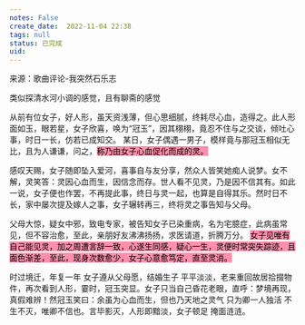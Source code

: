 ```yaml
---
notes: False
create_date:  2022-11-04 22:38
tags: null
status: 已完成
uid: 
---
```


来源：歌曲评论-我突然石乐志

类似探清水河小调的感觉，且有聊斋的感觉


从前有位女子，好人形，虽天资浅薄，但心思细腻，终耗尽心血，造得之。此人形面如玉，眼若星，女子欣喜，唤为“冠玉”，因其栩栩，竟忍不住与之交谈，倾吐心事，时日一长，仿若已成知交。 某日，女子偶遇一男子，模样竟与那冠玉相似无比，且为人谦谦，问之，<mark style="background: #FF5582A6;">称乃由女子心血促化而成的灵。</mark>

感叹天赐，女子随即坠入爱河，喜事自与友分享，然众人皆笑她痴人说梦。女不解，灵笑答：灵因心血而生，因信念而存。世人看不见灵，乃是因不信其有。如此一说，女子便也作罢，不再提此事，终日与灵一起，也算是自得其乐。然时日不长，家中屡次提及嫁人之事，女子辗转再三，终将灵之事告知与父母。

父母大惊，疑女中邪，致电专家，被告知女子已染重病，名为宅臆症，此病虽常见，但不容治愈，至此，亲朋好友沸沸扬扬，求医请道，折腾万分。 <mark style="background: #FF5582A6;">女子见唯有自己能见灵，加之周遭言辞一致，心遂生同感，疑心一生，灵便时常突失踪迹，且面色渐差，至此，现身次数愈少，女子心意愈笃定，直至灵消。</mark>

时过境迁，年复一年 女子遵从父母愿，结婚生子 平平淡淡，老来重回故居拾掇物件，再次看到人形，霎时，冠玉突显。女子只当自己昏花老眼，直呼：梦境再现，真假难辨！然冠玉笑曰：余虽为心血而生，但也乃天地之灵气 只为卿一人独活 不生不灭，唯卿不信也。言毕影灭，人形即黯淡，女子顿足 掩面涟涟。

